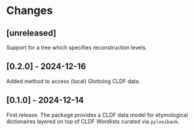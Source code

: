 # Changes


## [unreleased]

Support for a tree which specifies reconstruction levels.


## [0.2.0] - 2024-12-16

Added method to access (local) Glottolog CLDF data.


## [0.1.0] - 2024-12-14

First release. The package provides a CLDF data model for etymological dictionaires
layered on top of CLDF Wordlists curated via `pylexibank`.

